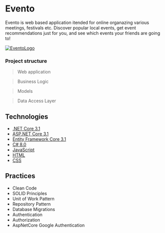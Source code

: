 # Evento
Evento is web based application itended for online organazing  various meetings, festivals etc.
Discover popular local events, get event recommendations just for you, and see which events your friends are going to!

<a href="#"><img src="https://drive.google.com/file/d/1unA3isKIo5JqMJvhhH-nuPOw96eacDaK/view?usp=sharing" title="Evento" alt="EventoLogo"></a>


### Project structure

> Web application

> Business Logic

> Models

> Data Access Layer


## Technologies

* [.NET Core 3.1](https://dotnet.microsoft.com/download)
* [ASP.NET Core 3.1](https://docs.microsoft.com/en-us/aspnet/core)
* [Entity Framework Core 3.1](https://docs.microsoft.com/en-us/ef/core)
* [C# 8.0](https://docs.microsoft.com/en-us/dotnet/csharp)
* [JavaScript](https://learn.javascript.ru/)
* [HTML](https://www.w3schools.com/html)
* [CSS](https://www.w3schools.com/css)

## Practices

* Clean Code
* SOLID Principles
* Unit of Work Pattern
* Repository Pattern
* Database Migrations
* Authentication
* Authorization
* AspNetCore Google Authentication 
